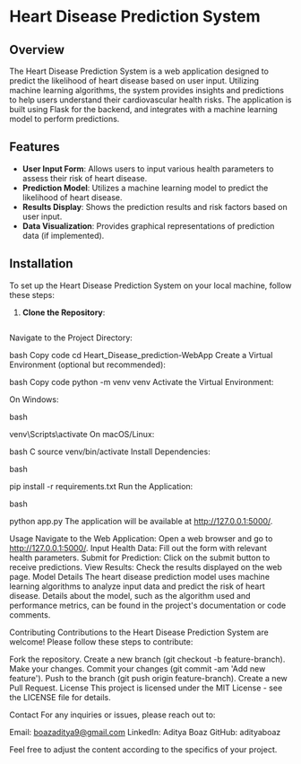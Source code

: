 # Heart Disease Prediction System

## Overview

The Heart Disease Prediction System is a web application designed to predict the likelihood of heart disease based on user input. Utilizing machine learning algorithms, the system provides insights and predictions to help users understand their cardiovascular health risks. The application is built using Flask for the backend, and integrates with a machine learning model to perform predictions.

## Features

- **User Input Form**: Allows users to input various health parameters to assess their risk of heart disease.
- **Prediction Model**: Utilizes a machine learning model to predict the likelihood of heart disease.
- **Results Display**: Shows the prediction results and risk factors based on user input.
- **Data Visualization**: Provides graphical representations of prediction data (if implemented).

## Installation

To set up the Heart Disease Prediction System on your local machine, follow these steps:

1. **Clone the Repository**:

   ```bash
   
Navigate to the Project Directory:

bash
Copy code
cd Heart_Disease_prediction-WebApp
Create a Virtual Environment (optional but recommended):

bash
Copy code
python -m venv venv
Activate the Virtual Environment:

On Windows:

bash

venv\Scripts\activate
On macOS/Linux:

bash
C
source venv/bin/activate
Install Dependencies:

bash

pip install -r requirements.txt
Run the Application:

bash

python app.py
The application will be available at http://127.0.0.1:5000/.

Usage
Navigate to the Web Application: Open a web browser and go to http://127.0.0.1:5000/.
Input Health Data: Fill out the form with relevant health parameters.
Submit for Prediction: Click on the submit button to receive predictions.
View Results: Check the results displayed on the web page.
Model Details
The heart disease prediction model uses machine learning algorithms to analyze input data and predict the risk of heart disease. Details about the model, such as the algorithm used and performance metrics, can be found in the project's documentation or code comments.

Contributing
Contributions to the Heart Disease Prediction System are welcome! Please follow these steps to contribute:

Fork the repository.
Create a new branch (git checkout -b feature-branch).
Make your changes.
Commit your changes (git commit -am 'Add new feature').
Push to the branch (git push origin feature-branch).
Create a new Pull Request.
License
This project is licensed under the MIT License - see the LICENSE file for details.

Contact
For any inquiries or issues, please reach out to:

Email: boazaditya9@gmail.com
LinkedIn: Aditya Boaz
GitHub: adityaboaz


Feel free to adjust the content according to the specifics of your project.
